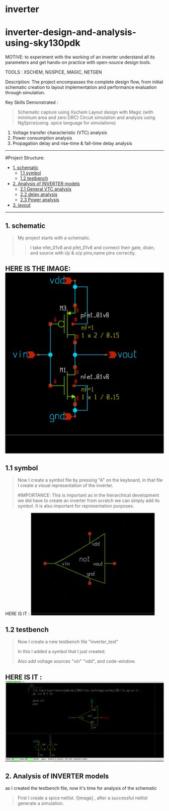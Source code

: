 # inverter
# inverter-design-and-analysis-using-sky130pdk  
MOTIVE: to experiment with the working of an inverter understand all its parameters and get hands-on practice with open-source design tools.  

TOOLS : XSCHEM, NGSPICE, MAGIC, NETGEN   

Description: The project encompasses the complete design flow, from initial schematic creation to layout implementation and performance evaluation through simulation.

Key Skills Demonstrated :
>Schematic capture using Xschem
>Layout design with Magic (with minimum area and zero DRC)
>Circuit simulation and analysis using NgSpice(using .spice language for simulations)
   1. Voltage transfer characteristic (VTC) analysis
   2. Power consumption analysis
   3. Propagation delay and rise-time & fall-time delay analysis
---

#Project Structure:
- [1. schematic](#1-schematic)
  - [1.1 symbol](#11-symbol)
  - [1.2 testbench](#12-testbench)
- [2. Analysis of INVERTER models](#2-Analysis-of-INVERTER-models)
  - [2.1 General VTC analysis](#21-General-VTC-analysis)
  - [2.2 delay analysis ](#22-delay-analysis)
  - [2.3 Power analysis](#23-power-analysis)
- [3. layout](#2-layout)
---
## 1. schematic 
>My project starts with a schematic.		
>>I take nfet_01v8 and pfet_01v8 and connect their gate, drain, and source with i/p & o/p pins,name pins correctly.

HERE IS THE IMAGE:
![image](https://github.com/Devyani-EC/inverter-/blob/main/Screenshot%20(41).png)
---
## 1.1 symbol
> Now I create a symbol file by pressing "A" on the keyboard, in that file I create a visual representation of the inverter.
>
>  #IMPORTANCE:
> This is important as in the hierarchical development we did have to create an inverter from scratch we can simply add its symbol.
> It is also important for representation purposes.


HERE IS IT :
![image](https://github.com/Devyani-EC/inverter-/blob/new-branch/images1/Screenshot%20(42).png)

## 1.2 testbench
> Now I create a new testbench file "inverter_test"
> 
> In this I added a symbol that I just created.
> 
> Also add voltage sources "vin" "vdd", and code-window.

HERE IS IT :
![image](https://github.com/Devyani-EC/inverter-/blob/new-branch/images1/Screenshot%20(55).png)
---
## 2. Analysis of INVERTER models
as I created the testbench file, now it's time  for analysis of the schematic
 > First I create a spice netlist.
> ![image]
> , after a successful netlist generate a simulation.

